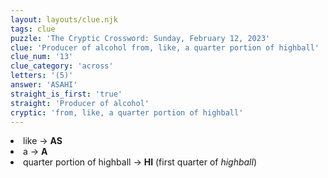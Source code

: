 ```yaml
---
layout: layouts/clue.njk
tags: clue
puzzle: 'The Cryptic Crossword: Sunday, February 12, 2023'
clue: 'Producer of alcohol from, like, a quarter portion of highball'
clue_num: '13'
clue_category: 'across'
letters: '(5)'
answer: 'ASAHI'
straight_is_first: 'true'
straight: 'Producer of alcohol'
cryptic: 'from, like, a quarter portion of highball'
---
```

<li>like → <b>AS</b></li>
<li>a → <b>A</b></li>
<li>quarter portion of highball → <b>HI</b> (first quarter of <i>highball</i>)</li>
